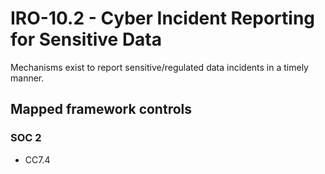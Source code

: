 # IRO-10.2 - Cyber Incident Reporting for Sensitive Data
Mechanisms exist to report sensitive/regulated data incidents in a timely manner.
## Mapped framework controls
### SOC 2
- CC7.4